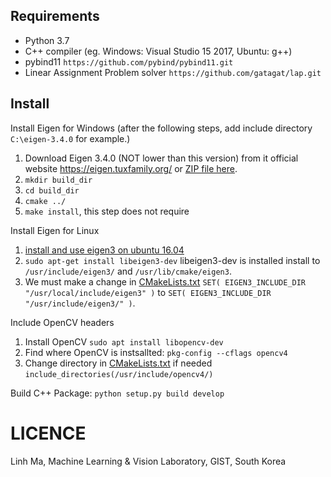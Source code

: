 
## Requirements

- Python 3.7
- C++ compiler (eg. Windows: Visual Studio 15 2017, Ubuntu: g++)
- pybind11 `https://github.com/pybind/pybind11.git`
- Linear Assignment Problem solver `https://github.com/gatagat/lap.git`
## Install

Install Eigen for Windows (after the following steps, add include directory `C:\eigen-3.4.0` for example.)
1) Download Eigen 3.4.0 (NOT lower than this version) from it official website https://eigen.tuxfamily.org/ or [ZIP file here](https://gitlab.com/libeigen/eigen/-/archive/3.4.0/eigen-3.4.0.zip).
2) `mkdir build_dir`
3) `cd build_dir`
4) `cmake ../`
5) `make install`, this step does not require

Install Eigen for Linux
1) [install and use eigen3 on ubuntu 16.04](https://kezunlin.me/post/d97b21ee/) 
2) `sudo apt-get install libeigen3-dev` libeigen3-dev is installed install to `/usr/include/eigen3/` and `/usr/lib/cmake/eigen3`.
3) We must make a change in [CMakeLists.txt](CMakeLists.txt) `SET( EIGEN3_INCLUDE_DIR "/usr/local/include/eigen3" )` to `SET( EIGEN3_INCLUDE_DIR "/usr/include/eigen3/" )`.

Include OpenCV headers
1) Install OpenCV `sudo apt install libopencv-dev`
2) Find where OpenCV is instsallted: `pkg-config --cflags opencv4`
3) Change directory in [CMakeLists.txt](CMakeLists.txt) if needed `include_directories(/usr/include/opencv4/)`

Build C++ Package: `python setup.py build develop`

LICENCE
=======
Linh Ma, Machine Learning & Vision Laboratory, GIST, South Korea